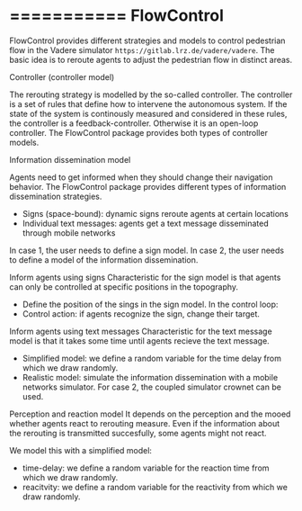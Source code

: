 ===========
FlowControl
===========

FlowControl provides different strategies and models to control pedestrian flow in the Vadere simulator `https://gitlab.lrz.de/vadere/vadere`.
The basic idea is to reroute agents to adjust the pedestrian flow in distinct areas.

Controller (controller model)

The rerouting strategy is modelled by the so-called controller. 
The controller is a set of rules that define how to intervene the autonomous system.
If the state of the system is continously measured and considered in these rules, the controller is a feedback-controller.
Otherwise it is an open-loop controller.
The FlowControl package provides both types of controller models.

Information dissemination model

Agents need to get informed when they should change their navigation behavior.
The FlowControl package provides different types of information dissemination strategies.

* Signs (space-bound): dynamic signs reroute agents at certain locations
* Individual text messages: agents get a text message disseminated through mobile networks

In case 1, the user needs to define a sign model.
In case 2, the user needs to define a model of the information dissemination.

Inform agents using signs
Characteristic for the sign model is that agents can only be controlled at specific positions in the topography.
* Define the position of the sings in the sign model.
In the control loop:
* Control action: if agents recognize the sign, change their target.


Inform agents using text messages
Characteristic for the text message model is that it takes some time until agents recieve the text message.

* Simplified model: we define a random variable for the time delay from which we draw randomly.
* Realistic model: simulate the information dissemination with a mobile networks simulator.
For case 2, the coupled simulator crownet can be used.

Perception and reaction model
It depends on the perception and the mooed whether agents react to rerouting measure.
Even if the information about the rerouting is transmitted succesfully, some agents might not react.

We model this with a simplified model:
* time-delay: we define a random variable for the reaction time from which we draw randomly.
* reacitvity: we define a random variable for the reactivity from which we draw randomly.




